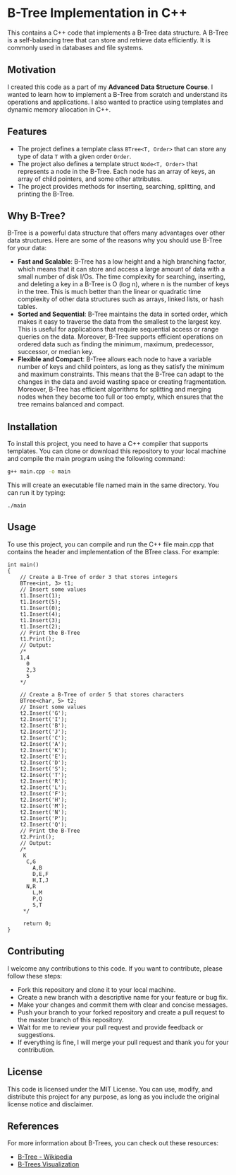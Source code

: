 # B-Tree Implementation in C++

This contains a C++ code that implements a B-Tree data structure. A B-Tree is a self-balancing tree that can store and retrieve data efficiently. It is commonly used in databases and file systems.

## Motivation

I created this code as a part of my <b>Advanced Data Structure Course</b>. I wanted to learn how to implement a B-Tree from scratch and understand its operations and applications. I also wanted to practice using templates and dynamic memory allocation in C++.

## Features

- The project defines a template class `BTree<T, Order>` that can store any type of data `T` with a given order `Order`.
- The project also defines a template struct `Node<T, Order>` that represents a node in the B-Tree. Each node has an array of keys, an array of child pointers, and some other attributes.
- The project provides methods for inserting, searching, splitting, and printing the B-Tree.

## Why B-Tree?

B-Tree is a powerful data structure that offers many advantages over other data structures. Here are some of the reasons why you should use B-Tree for your data:

- **Fast and Scalable**: B-Tree has a low height and a high branching factor, which means that it can store and access a large amount of data with a small number of disk I/Os. The time complexity for searching, inserting, and deleting a key in a B-Tree is O (log n), where n is the number of keys in the tree. This is much better than the linear or quadratic time complexity of other data structures such as arrays, linked lists, or hash tables.
- **Sorted and Sequential**: B-Tree maintains the data in sorted order, which makes it easy to traverse the data from the smallest to the largest key. This is useful for applications that require sequential access or range queries on the data. Moreover, B-Tree supports efficient operations on ordered data such as finding the minimum, maximum, predecessor, successor, or median key.
- **Flexible and Compact**: B-Tree allows each node to have a variable number of keys and child pointers, as long as they satisfy the minimum and maximum constraints. This means that the B-Tree can adapt to the changes in the data and avoid wasting space or creating fragmentation. Moreover, B-Tree has efficient algorithms for splitting and merging nodes when they become too full or too empty, which ensures that the tree remains balanced and compact.

## Installation

To install this project, you need to have a C++ compiler that supports templates. You can clone or download this repository to your local machine and compile the main program using the following command:

```bash
g++ main.cpp -o main
```

This will create an executable file named main in the same directory. You can run it by typing:

```
./main
```

## Usage

To use this project, you can compile and run the C++ file main.cpp that contains the header and implementation of the BTree class. For example:

```
int main()
{
    // Create a B-Tree of order 3 that stores integers
    BTree<int, 3> t1;
    // Insert some values
    t1.Insert(1);
    t1.Insert(5);
    t1.Insert(0);
    t1.Insert(4);
    t1.Insert(3);
    t1.Insert(2);
    // Print the B-Tree
    t1.Print();
    // Output:
    /*
    1,4
      0
      2,3
      5
    */
    
    // Create a B-Tree of order 5 that stores characters
    BTree<char, 5> t2;
    // Insert some values
    t2.Insert('G');
    t2.Insert('I');
    t2.Insert('B');
    t2.Insert('J');
    t2.Insert('C');
    t2.Insert('A');
    t2.Insert('K');
    t2.Insert('E');
    t2.Insert('D');
    t2.Insert('S');
    t2.Insert('T');
    t2.Insert('R');
    t2.Insert('L');
    t2.Insert('F');
    t2.Insert('H');
    t2.Insert('M');
    t2.Insert('N');
    t2.Insert('P');
    t2.Insert('Q');
    // Print the B-Tree
    t2.Print();
    // Output:
    /*
     K
      C,G
        A,B
        D,E,F
        H,I,J
      N,R
        L,M
        P,Q
        S,T
     */
    
     return 0;
}
```

## Contributing

I welcome any contributions to this code. If you want to contribute, please follow these steps:

- Fork this repository and clone it to your local machine.
- Create a new branch with a descriptive name for your feature or bug fix.
- Make your changes and commit them with clear and concise messages.
- Push your branch to your forked repository and create a pull request to the master branch of this repository.
- Wait for me to review your pull request and provide feedback or suggestions.
- If everything is fine, I will merge your pull request and thank you for your contribution.

## License

This code is licensed under the MIT License. You can use, modify, and distribute this project for any purpose, as long as you include the original license notice and disclaimer.

## References

For more information about B-Trees, you can check out these resources:

- [B-Tree - Wikipedia](https://en.wikipedia.org/wiki/B-tree)
- [B-Trees Visualization](https://www.cs.usfca.edu/~galles/visualization/BTree.html)
